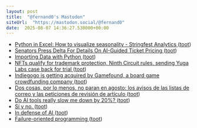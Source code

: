 ```yaml
---
layout: post
title:  "@fernand0's Mastodon"
siteUrl:  "https://mastodon.social/@fernand0"
date:  2025-08-07 14:36:27.530000+00:00
---
```

*  [Python in Excel: How to visualize seasonality - Stringfest Analytics ](https://stringfestanalytics.com/python-in-excel-how-to-visualize-seasonality) ([toot](https://mastodon.social/@fernand0/114987983669065278))
*  [Senators Press Delta For Details On AI-Guided Ticket Pricing   ](https://airlinegeeks.com/2025/07/23/senators-press-delta-for-details-on-ai-guided-ticket-pricing/) ([toot](https://mastodon.social/@fernand0/114987150356766568))
*  [Importing Data with Python ](https://www.jumpingrivers.com/blog/python-data-import) ([toot](https://mastodon.social/@fernand0/114987091452301984))
*  [NFTs qualify for trademark protection, Ninth Circuit rules, sending Yuga Labs case back for trial  ](https://www.theblock.co/post/364012/nfts-qualify-for-trademark-protection-ninth-circuit-rules-sending-yuga-labs-case-back-for-trial) ([toot](https://mastodon.social/@fernand0/114986700287544503))
*  [Indiegogo is getting acquired by Gamefound, a board game crowdfunding company ](https://www.theverge.com/news/712733/indiegogo-acquired-gamefound-crowdfundin) ([toot](https://mastodon.social/@fernand0/114986597143133030))
*  [Dos cosas, por lo menos, no paran en agosto: los avisos de las listas de correo y las peticiones de revisión de artículo ](https://mastodon.social/@fernand0/114986581655851368) ([toot](https://mastodon.social/@fernand0/114986581655851368))
*  [Do AI tools really slow me down by 20%? ](https://blog.lmorchard.com/2025/07/10/ai-tools-slowdown) ([toot](https://mastodon.social/@fernand0/114984875075392752))
*  [Sí y no. ](https://avecesunafoto.wordpress.com/2025/08/06/si-y-no) ([toot](https://mastodon.social/@fernand0/114982923814877438))
*  [In defense of AI   ](https://blog.webb.page/2025-07-07-in-defense-of-ai.txt) ([toot](https://mastodon.social/@fernand0/114982900218495254))
*  [Failure-oriented programming ](https://reprog.wordpress.com/2025/07/03/failure-oriented-programming) ([toot](https://mastodon.social/@fernand0/114982710580103137))
